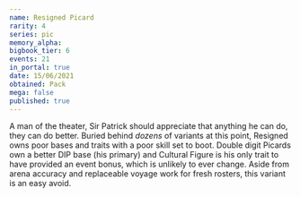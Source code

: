 ```yaml
---
name: Resigned Picard
rarity: 4
series: pic
memory_alpha:
bigbook_tier: 6
events: 21
in_portal: true
date: 15/06/2021
obtained: Pack
mega: false
published: true
---
```


A man of the theater, Sir Patrick should appreciate that anything he can do, they can do better. Buried behind *dozens* of variants at this point, Resigned owns poor bases and traits with a poor skill set to boot. Double digit Picards own a better DIP base (his primary) and Cultural Figure is his only trait to have provided an event bonus, which is unlikely to ever change. Aside from arena accuracy and replaceable voyage work for fresh rosters, this variant is an easy avoid.
